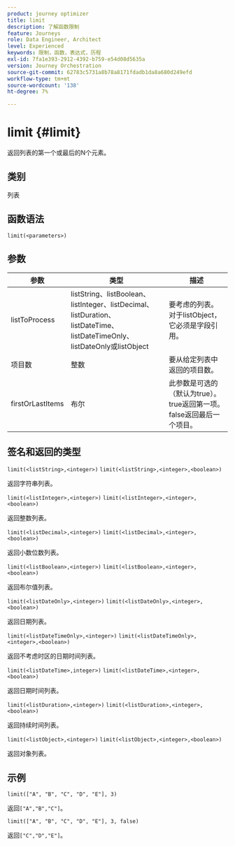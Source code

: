 ```yaml
---
product: journey optimizer
title: limit
description: 了解函数限制
feature: Journeys
role: Data Engineer, Architect
level: Experienced
keywords: 限制，函数，表达式，历程
exl-id: 7fa1e393-2912-4392-b759-e54d08d5635a
version: Journey Orchestration
source-git-commit: 62783c5731a8b78a8171fdadb1da8a680d249efd
workflow-type: tm+mt
source-wordcount: '138'
ht-degree: 7%

---
```


# limit {#limit}

返回列表的第一个或最后的N个元素。

## 类别

列表

## 函数语法

`limit(<parameters>)`

## 参数

| 参数 | 类型 | 描述 |
|-----------|------------------|------------------|
| listToProcess | listString、listBoolean、listInteger、listDecimal、listDuration、listDateTime、listDateTimeOnly、listDateOnly或listObject | 要考虑的列表。 对于listObject，它必须是字段引用。 |
| 项目数 | 整数 | 要从给定列表中返回的项目数。 |
| firstOrLastItems | 布尔 | 此参数是可选的（默认为true）。 true返回第一项。 false返回最后一个项目。 |

## 签名和返回的类型

`limit(<listString>,<integer>)`
`limit(<listString>,<integer>,<boolean>)`

返回字符串列表。

`limit(<listInteger>,<integer>)`
`limit(<listInteger>,<integer>,<boolean>)`

返回整数列表。

`limit(<listDecimal>,<integer>)`
`limit(<listDecimal>,<integer>,<boolean>)`

返回小数位数列表。

`limit(<listBoolean>,<integer>)`
`limit(<listBoolean>,<integer>,<boolean>)`

返回布尔值列表。

`limit(<listDateOnly>,<integer>)`
`limit(<listDateOnly>,<integer>,<boolean>)`

返回日期列表。

`limit(<listDateTimeOnly>,<integer>)`
`limit(<listDateTimeOnly>,<integer>,<boolean>)`

返回不考虑时区的日期时间列表。

`limit(<listDateTime>,integer>)`
`limit(<listDateTime>,<integer>,<boolean>)`

返回日期时间列表。

`limit(<listDuration>,<integer>)`
`limit(<listDuration>,<integer>,<boolean>)`

返回持续时间列表。

`limit(<listObject>,<integer>)`
`limit(<listObject>,<integer>,<boolean>)`

返回对象列表。

## 示例

`limit(["A", "B", "C", "D", "E"], 3)`

返回`["A","B","C"]`。

`limit(["A", "B", "C", "D", "E"], 3, false)`

返回`["C","D","E"]`。

